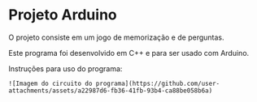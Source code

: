 # Projeto Arduino

  O projeto consiste em um jogo de memorização e de perguntas.

  Este programa foi desenvolvido em C++ e para ser usado com Arduino. 

  Instruções para uso do programa:

    ![Imagem do circuito do programa](https://github.com/user-attachments/assets/a22987d6-fb36-41fb-93b4-ca88be058b6a)
